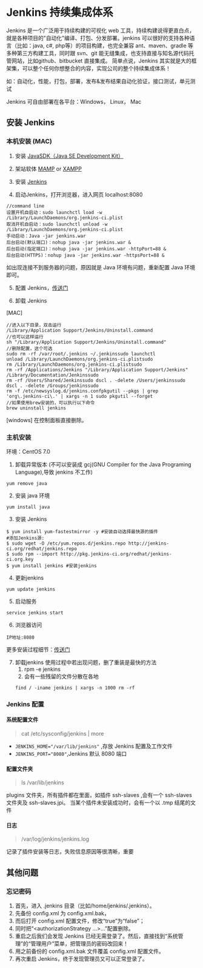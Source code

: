 # Jenkins 持续集成体系 

Jenkins 是一个广泛用于持续构建的可视化 web 工具，持续构建说得更直白点，就是各种项目的"自动化"编译、打包、分发部署。jenkins 可以很好的支持各种语言（比如：java, c#, php等）的项目构建，也完全兼容 ant、maven、gradle 等多种第三方构建工具，同时跟 svn、git 能无缝集成，也支持直接与知名源代码托管网站，比如github、bitbucket 直接集成。
简单点说，Jenkins 其实就是大的框架集，可以整个任何你想整合的内容，实现公司的整个持续集成体系！ 

如：自动化，性能，打包，部署，发布&发布结果自动化验证，接口测试，单元测试

Jenkins 可自由部署在各平台：Windows， Linux， Mac

## 安装 Jenkins

### 本机安装 (MAC)
1. 安装 [JavaSDK（Java SE Development Kit）](https://www.jianshu.com/p/9dc3b45fbbec)

2. 架站软体 [MAMP](https://www.mamp.info/en/) or [XAMPP](https://www.apachefriends.org/zh_cn/download.html)

3. 安装 [Jenkins](https://jenkins.io/index.html)

4. 启动Jenkins，打开浏览器，进入网页 localhost:8080

```
//command line 
设置开机自启动：sudo launchctl load -w /Library/LaunchDaemons/org.jenkins-ci.plist
取消开机自启动：sudo launchctl unload -w /Library/LaunchDaemons/org.jenkins-ci.plist
手动启动：Java -jar jenkins.war
后台启动(默认端口)：nohup java -jar jenkins.war &
后台启动(指定端口)：nohup java -jar jenkins.war -httpPort=88 &
后台启动(HTTPS)：nohup java -jar jenkins.war -httpsPort=88 &
```

如出现连接不到服务器的问题，原因就是 Java 环境有问题，重新配置 Java 环境即可。

5. 配置 Jenkins，[传送门](https://www.jianshu.com/p/9dc3b45fbbec)

6. 卸载 Jenkins

[MAC]
```
//进入以下目录，双击运行
/Library/Application Support/Jenkins/Uninstall.command
//也可以这样运行
sh "/Library/Application Support/Jenkins/Uninstall.command"
//删除配置，这个可选
sudo rm -rf /var/root/.jenkins ~/.jenkinssudo launchctl 
unload /Library/LaunchDaemons/org.jenkins-ci.plistsudo 
rm /Library/LaunchDaemons/org.jenkins-ci.plistsudo 
rm -rf /Applications/Jenkins "/Library/Application Support/Jenkins" /Library/Documentation/Jenkinssudo 
rm -rf /Users/Shared/Jenkinssudo dscl . -delete /Users/jenkinssudo dscl . -delete /Groups/jenkinssudo 
rm -f /etc/newsyslog.d/jenkins.confpkgutil --pkgs | grep 'org\.jenkins-ci\.' | xargs -n 1 sudo pkgutil --forget
//如果使用brew安装的，可以执行以下命令
brew uninstall jenkins
```
[windows]
在控制面板直接删除。

### 主机安装

环境：CentOS 7.0

1. 卸载异常版本 (不可以安装成 gcj(GNU Compiler for the Java Programing Language),导致   jenkins 不工作)
``` 
yum remove java
```

2. 安装 java 环境
``` 
yum install java
```

3. 安装 Jenkins
```
$ yum install yum-fastestmirror -y #安装自动选择最快源的插件
#添加Jenkins源:
$ sudo wget -O /etc/yum.repos.d/jenkins.repo http://jenkins-ci.org/redhat/jenkins.repo
$ sudo rpm --import http://pkg.jenkins-ci.org/redhat/jenkins-ci.org.key
$ yum install jenkins #安装jenkins
```

4. 更新jenkins
``` 
yum update jenkins
```

5. 启动服务
```
service jenkins start
```

6. 浏览器访问
```
IP地址:8080
```

更多安装过程细节：[传送门](https://segmentfault.com/a/1190000007086764)

7. 卸载jenkins
使用过程中若出现问题，删了重装是最快的方法
    1. rpm -e jenkins
    2. 会有一些残留的文件分散在各地
    ```
    find / -iname jenkins | xargs -n 1000 rm -rf
    ```




### Jenkins 配置

#### 系统配置文件
> cat /etc/sysconfig/jenkins | more

* `JENKINS_HOME="/var/lib/jenkins"` ,存放 Jenkins 配置及工作文件
* `JENKINS_PORT="8080"`,Jenkins 默认 8080 端口

#### 配置文件夹
> ls /var/lib/jenkins

plugins 文件夹，所有插件都在里面，如插件 ssh-slaves ,会有一个 ssh-slaves 文件夹及 ssh-slaves.jpi。
当某个插件未安装成功时，会有一个以 .tmp 结尾的文件

#### 日志
> /var/log/jenkins/jenkins.log

记录了插件安装等日志，失败信息原因等很清晰，重要


## 其他问题
### 忘记密码
1. 首先，进入 .jenkins 目录（比如/home/jenkins/.jenkins）。
2. 先备份 config.xml 为 config.xml.bak，
3. 而后打开 config.xml 配置文件，修改“<useSecurity>true</useSecurity>”为“<useSecurity>false</useSecurity>”；
4. 同时把“<authorizationStrategy ...>...</authorizationStrategy>”配置删除。
5. 重启之后我们会发现 Jenkins 已经无需登录了。然后，直接找到“系统管理”的“管理用户”菜单，把管理员的密码改回来！
6. 用之前备份的 config.xml.bak 文件覆盖 config.xml 配置文件。
7. 再次重启 Jenkins，终于发现管理员又可以正常登录了。




